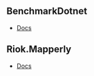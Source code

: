 ﻿## BenchmarkDotnet

- [Docs](https://fransbouma.github.io/BenchmarkDotNet/GettingStarted.htm)

## Riok.Mapperly

- [Docs](https://mapperly.riok.app/docs/intro/)